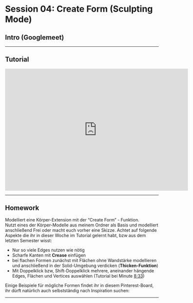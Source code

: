 
# Session 04: Create Form (Sculpting Mode)
<html>
<script src="//cdn.jsdelivr.net/npm/docsify/lib/plugins/external-script.min.js"></script>
<script async defer src="//assets.pinterest.com/js/pinit.js"></script>
</html>

## Intro (Googlemeet) 
__________

## Tutorial

<iframe width="600" height="400" src="https://youtube.com/embed/bATAm1ZuLjk" frameborder="0" allow="accelerometer; autoplay; clipboard-write; encrypted-media; gyroscope; picture-in-picture" allowfullscreen></iframe>

__________

## Homework

Modelliert eine Körper-Extension mit der “Create Form” - Funktion.  
Nutzt eines der Körper-Modelle aus meinem Ordner als Basis und modelliert anschließend Frei oder macht euch vorher eine Skizze. 
Achtet auf folgende Aspekte die ihr in dieser Woche im Tutorial gelernt habt, bzw aus dem letzten Semester wisst:  

- Nur so viele Edges nutzen wie nötig
- Scharfe Kanten mit **Crease** einfügen
- bei flachen Formen zunächst mit Flächen ohne Wandstärke modellieren und anschließend in der Solid-Umgebung verdicken (**Thicken-Funktion**)
- Mit Doppelklick bzw, Shift-Doppelklick mehrere, aneinander hängende Edges, Flächen und Vertices auswählen (Tutorial bei Minute [8:33](https://www.youtube.com/watch?v=bATAm1ZuLjk&t=511s))

Einige Beispiele für mögliche Formen findet ihr in diesem Pinterest-Board, ihr dürft natürlich auch selbstständig nach Inspiration suchen: 

<a data-pin-do="embedBoard" data-pin-board-width="700" data-pin-scale-height="400" data-pin-scale-width="60" href="https://www.pinterest.de/rowlllllll/body-extension-organic-modelling/"></a>

----------
